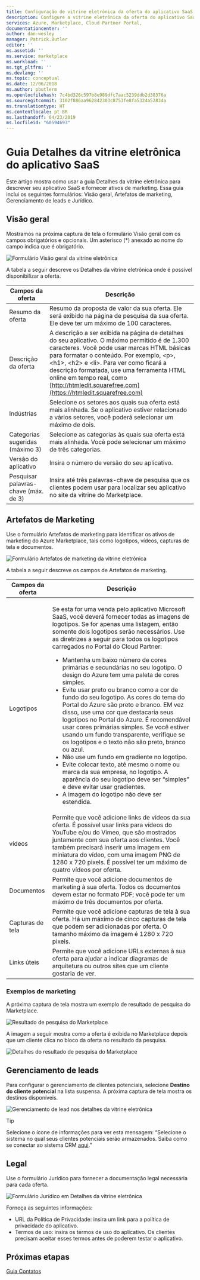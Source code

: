```yaml
---
title: Configuração de vitrine eletrônica da oferta do aplicativo SaaS do Azure | Microsoft Docs
description: Configure a vitrine eletrônica da oferta do aplicativo SaaS no Azure Marketplace.
services: Azure, Marketplace, Cloud Partner Portal,
documentationcenter: ''
author: dan-wesley
manager: Patrick.Butler
editor: ''
ms.assetid: ''
ms.service: marketplace
ms.workload: ''
ms.tgt_pltfrm: ''
ms.devlang: ''
ms.topic: conceptual
ms.date: 12/06/2018
ms.author: pbutlerm
ms.openlocfilehash: 7c4bd326c597b8e989dfc7aac5239ddb2d38376a
ms.sourcegitcommit: 3102f886aa962842303c8753fe8fa5324a52834a
ms.translationtype: HT
ms.contentlocale: pt-BR
ms.lasthandoff: 04/23/2019
ms.locfileid: "60594693"
---
```

# <a name="saas-application-storefront-details-tab"></a>Guia Detalhes da vitrine eletrônica do aplicativo SaaS

Este artigo mostra como usar a guia Detalhes da vitrine eletrônica para descrever seu aplicativo SaaS e fornecer ativos de marketing. Essa guia inclui os seguintes formulários: Visão geral, Artefatos de marketing, Gerenciamento de leads e Jurídico. 


## <a name="overview"></a>Visão geral

Mostramos na próxima captura de tela o formulário Visão geral com os campos obrigatórios e opcionais. Um asterisco (*) anexado ao nome do campo indica que é obrigatório.

![Formulário Visão geral da vitrine eletrônica](./media/saas-storefront-overview.png)

A tabela a seguir descreve os Detalhes da vitrine eletrônica onde é possível disponibilizar a oferta.

|  **Campos da oferta**   |  **Descrição**  |
|  ---------------   |  ---------------  |
|      Resumo da oferta              |        Resumo da proposta de valor da sua oferta. Ele será exibido na página de pesquisa da sua oferta. Ele deve ter um máximo de 100 caracteres.           |
|      Descrição da oferta              |      A descrição a ser exibida na página de detalhes do seu aplicativo. O máximo permitido é de 1.300 caracteres. Você pode usar marcas HTML básicas para formatar o conteúdo. Por exemplo, &lt;p&gt;, &lt;h1&gt;, &lt;h2&gt; e &lt;li&gt;. Para ver como ficará a descrição formatada, use uma ferramenta HTML online em tempo real, como [http://htmledit.squarefree.com](https://htmledit.squarefree.com)             |
|          Indústrias          |        Selecione os setores aos quais sua oferta está mais alinhada. Se o aplicativo estiver relacionado a vários setores, você poderá selecionar um máximo de dois.           |
|          Categorias sugeridas (máximo 3)         |        Selecione as categorias às quais sua oferta está mais alinhada. Você pode selecionar um máximo de três categorias.           |
|           Versão do aplicativo         |        Insira o número de versão do seu aplicativo.           |
|          Pesquisar palavras-chave (máx. de 3)          |      Insira até três palavras-chave de pesquisa que os clientes podem usar para localizar seu aplicativo no site da vitrine do Marketplace.             |

## <a name="marketing-artifacts"></a>Artefatos de Marketing

Use o formulário Artefatos de marketing para identificar os ativos de marketing do Azure Marketplace, tais como logotipos, vídeos, capturas de tela e documentos.

![Formulário Artefatos de marketing da vitrine eletrônica](./media/saas-storefront-artifacts.png)

A tabela a seguir descreve os campos de Artefatos de marketing.

|  **Campos da oferta**   |  **Descrição**  |
|  ---------------   |  ---------------  |
|                    |                   |
|                    |                   |
|                    |                   |
|          Logotipos          |        Se esta for uma venda pelo aplicativo Microsoft SaaS, você deverá fornecer todas as imagens de logotipos. Se for apenas uma listagem, então somente dois logotipos serão necessários. Use as diretrizes a seguir para todos os logotipos carregados no Portal do Cloud Partner:<br><ul><li>Mantenha um baixo número de cores primárias e secundárias no seu logotipo. O design do Azure tem uma paleta de cores simples. </li><li>Evite usar preto ou branco como a cor de fundo do seu logotipo. As cores do tema do Portal do Azure são preto e branco. EM vez disso, use uma cor que destacaria seus logotipos no Portal do Azure. É recomendável usar cores primárias simples. Se você estiver usando um fundo transparente, verifique se os logotipos e o texto não são preto, branco ou azul. </li><li>Não use um fundo em gradiente no logotipo. </li><li>Evite colocar texto, até mesmo o nome ou marca da sua empresa, no logotipo. A aparência do seu logotipo deve ser “simples” e deve evitar usar gradientes.</li><li>A imagem do logotipo não deve ser estendida.</li></ul>            |
|          vídeos          |         Permite que você adicione links de vídeos da sua oferta. É possível usar links para vídeos do YouTube e/ou do Vimeo, que são mostrados juntamente com sua oferta aos clientes. Você também precisará inserir uma imagem em miniatura do vídeo, com uma imagem PNG de 1280 x 720 pixels. É possível ter um máximo de quatro vídeos por oferta.          |
|          Documentos          |          Permite que você adicione documentos de marketing à sua oferta. Todos os documentos devem estar no formato PDF; você pode ter um máximo de três documentos por oferta.         |
|        Capturas de tela            |         Permite que você adicione capturas de tela à sua oferta. Há um máximo de cinco capturas de tela que podem ser adicionadas por oferta. O tamanho máximo da imagem é 1280 x 720 pixels.          |
|       Links úteis             |       Permite que você adicione URLs externas à sua oferta para ajudar a indicar diagramas de arquitetura ou outros sites que um cliente gostaria de ver.            |

### <a name="marketing-examples"></a>Exemplos de marketing

A próxima captura de tela mostra um exemplo de resultado de pesquisa do Marketplace.

![Resultado de pesquisa do Marketplace](./media/saas-marketplace-search-result.png)

A imagem a seguir mostra como a oferta é exibida no Marketplace depois que um cliente clica no bloco da oferta no resultado da pesquisa.

![Detalhes do resultado de pesquisa do Marketplace](./media/saas-marketplace-search-result-details.png)

## <a name="lead-management"></a>Gerenciamento de leads

Para configurar o gerenciamento de clientes potenciais, selecione **Destino do cliente potencial** na lista suspensa. A próxima captura de tela mostra os destinos disponíveis.

![Gerenciamento de lead nos detalhes da vitrine eletrônica](./media/saas-storefront-lead-destination.png)

>[!TIP] 
>Selecione o ícone de informações para ver esta mensagem: “Selecione o sistema no qual seus clientes potenciais serão armazenados. Saiba como se conectar ao sistema CRM [aqui](https://docs.microsoft.com/azure/marketplace/cloud-partner-portal-orig/cloud-partner-portal-get-customer-leads).”

## <a name="legal"></a>Legal

Use o formulário Jurídico para fornecer a documentação legal necessária para cada oferta.

![Formulário Jurídico em Detalhes da vitrine eletrônica](./media/saas-storefront-lead-legal.png)

Forneça as seguintes informações:

- URL da Política de Privacidade: insira um link para a política de privacidade do aplicativo.
- Termos de uso: insira os termos de uso do aplicativo. Os clientes precisam aceitar esses termos antes de poderem testar o aplicativo.

## <a name="next-steps"></a>Próximas etapas

[Guia Contatos](./cpp-contacts-tab.md)
